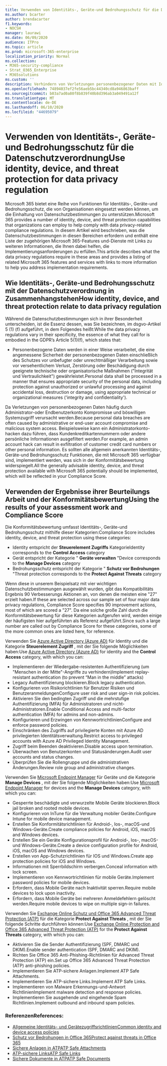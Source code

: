 ```yaml
---
title: Verwenden von Identitäts-, Geräte-und Bedrohungsschutz für die Datenschutzverordnung
ms.author: bcarter
author: brendacarter
f1.keywords:
- NOCSH
manager: laurawi
ms.date: 06/09/2020
audience: ITPro
ms.topic: article
ms.prod: microsoft-365-enterprise
localization_priority: Normal
ms.collection:
- M365-security-compliance
- Strat_O365_Enterprise
- M365solutions
ms.custom: ''
description: Verhindern von Verletzungen personenbezogener Daten mit Identitäts-, Geräte-und Bedrohungsschutz Diensten von Microsoft 365.
ms.openlocfilehash: 74894037ef2fe56aeb5bc44340cd8a946863baff
ms.sourcegitcommit: b03a7ad0a80f8b839f40b8d396ab3a049491a12f
ms.translationtype: MT
ms.contentlocale: de-DE
ms.lasthandoff: 06/10/2020
ms.locfileid: "44695079"
---
```

# <a name="use-identity-device-and-threat-protection-for-data-privacy-regulation"></a><span data-ttu-id="edd0c-103">Verwenden von Identitäts-, Geräte-und Bedrohungsschutz für die Datenschutzverordnung</span><span class="sxs-lookup"><span data-stu-id="edd0c-103">Use identity, device, and threat protection for data privacy regulation</span></span>

<span data-ttu-id="edd0c-104">Microsoft 365 bietet eine Reihe von Funktionen für Identitäts-, Geräte-und Bedrohungsschutz, die von Organisationen eingesetzt werden können, um die Einhaltung von Datenschutzbestimmungen zu unterstützen.</span><span class="sxs-lookup"><span data-stu-id="edd0c-104">Microsoft 365 provides a number of identity, device, and threat protection capabilities that organizations can employ to help comply with data privacy-related compliance regulations.</span></span> <span data-ttu-id="edd0c-105">In diesem Artikel wird beschrieben, was die Datenschutzbestimmungen in diesen Bereichen erfordern und enthält eine Liste der zugehörigen Microsoft 365-Features und-Dienste mit Links zu weiteren Informationen, die Ihnen dabei helfen, die Implementierungsanforderungen zu erfüllen.</span><span class="sxs-lookup"><span data-stu-id="edd0c-105">This article describes what the data privacy regulations require in these areas and provides a listing of related Microsoft 365 features and services with links to more information to help you address implementation requirements.</span></span>

## <a name="how-identity-device-and-threat-protection-relate-to-data-privacy-regulation"></a><span data-ttu-id="edd0c-106">Wie Identitäts-, Geräte-und Bedrohungsschutz mit der Datenschutzverordnung in Zusammenhangstehen</span><span class="sxs-lookup"><span data-stu-id="edd0c-106">How identity, device, and threat protection relate to data privacy regulation</span></span>

<span data-ttu-id="edd0c-107">Während die Datenschutzbestimmungen sich in ihrer Besonderheit unterscheiden, ist die Essenz dessen, was Sie bezeichnen, im dsgvo-Artikel 5 (1) (f) aufgeführt, in dem Folgendes heißt:</span><span class="sxs-lookup"><span data-stu-id="edd0c-107">While the data privacy regulations vary in their specificity, the essence of what they call for is embodied in the GDPR’s Article 5(1)(f), which states that:</span></span> 

- <span data-ttu-id="edd0c-108">Personenbezogene Daten werden in einer Weise verarbeitet, die eine angemessene Sicherheit der personenbezogenen Daten einschließlich des Schutzes vor unbefugter oder unrechtmäßiger Verarbeitung sowie vor versehentlichem Verlust, Zerstörung oder Beschädigung durch geeignete technische oder organisatorische Maßnahmen ("Integrität und Vertraulichkeit") gewährleistet.</span><span class="sxs-lookup"><span data-stu-id="edd0c-108">Personal data shall be processed in a manner that ensures appropriate security of the personal data, including protection against unauthorized or unlawful processing and against accidental loss, destruction or damage, using appropriate technical or organizational measures ('integrity and confidentiality').</span></span>

<span data-ttu-id="edd0c-109">Da Verletzungen von personenbezogenen Daten häufig durch Administrator-oder Endbenutzerkonto Kompromisse und böswilligen Systemzugriff verursacht werden.</span><span class="sxs-lookup"><span data-stu-id="edd0c-109">Because personal data breaches are often caused by administrative or end-user account compromise and malicious system access.</span></span> <span data-ttu-id="edd0c-110">Beispielsweise kann ein Administratorkonto-hacken dazu führen, dass Kundenkreditkartennummern oder andere persönliche Informationen ausgefiltert werden.</span><span class="sxs-lookup"><span data-stu-id="edd0c-110">For example, an admin account hack can result in exfiltration of customer credit card numbers or other personal information.</span></span> <span data-ttu-id="edd0c-111">Es sollten alle allgemein anerkannten Identitäts-, Geräte-und Bedrohungsschutz Funktionen, die mit Microsoft 365 verfügbar sind, implementiert werden, was sich in der Konformitätsbewertung widerspiegelt.</span><span class="sxs-lookup"><span data-stu-id="edd0c-111">All the generally advisable identity, device, and threat protection available with Microsoft 365 potentially should be implemented, which will be reflected in your Compliance Score.</span></span>

## <a name="using-the-results-of-your-assessment-work-and-compliance-score"></a><span data-ttu-id="edd0c-112">Verwenden der Ergebnisse ihrer Beurteilungs Arbeit und der Konformitätsbewertung</span><span class="sxs-lookup"><span data-stu-id="edd0c-112">Using the results of your assessment work and Compliance Score</span></span>

<span data-ttu-id="edd0c-113">Die Konformitätsbewertung umfasst Identitäts-, Geräte-und Bedrohungsschutz mithilfe dieser Kategorien:</span><span class="sxs-lookup"><span data-stu-id="edd0c-113">Compliance Score includes identity, device, and threat protection using these categories:</span></span>

- <span data-ttu-id="edd0c-114">Identity entspricht der **Steuerelement Zugriffs** Kategorie</span><span class="sxs-lookup"><span data-stu-id="edd0c-114">Identity corresponds to the **Control Access** category</span></span>
- <span data-ttu-id="edd0c-115">Gerät entspricht der Kategorie " **Geräte verwalten** "</span><span class="sxs-lookup"><span data-stu-id="edd0c-115">Device corresponds to the **Manage Devices** category</span></span>
- <span data-ttu-id="edd0c-116">Bedrohungsschutz entspricht der Kategorie " **Schutz vor Bedrohungen** "</span><span class="sxs-lookup"><span data-stu-id="edd0c-116">Threat protection corresponds to the **Protect Against Threats** category</span></span>
 
<span data-ttu-id="edd0c-117">Wenn diese in unserem Beispielsatz mit vier wichtigen Datenschutzbestimmungen ausgewählt wurden, gibt das Kompatibilitäts Ergebnis 90 Verbesserungs Aktionen an, von denen die meisten eine "27" erzielt haben.</span><span class="sxs-lookup"><span data-stu-id="edd0c-117">If these are selected across our sample set of four major data privacy regulations, Compliance Score specifies 90 improvement actions, most of which are scored a "27".</span></span> <span data-ttu-id="edd0c-118">Da eine solche große Zahl durch die Konformitätsbewertung für diese Kategorien aufgerufen wird, werden einige der häufigsten hier aufgeführten als Referenz aufgeführt.</span><span class="sxs-lookup"><span data-stu-id="edd0c-118">Since such a large number are called out by Compliance Score for these categories, some of the more common ones are listed here, for reference.</span></span>

<span data-ttu-id="edd0c-119">Verwenden Sie [Azure Active Directory (Azure AD)](https://azure.microsoft.com/services/active-directory/) für Identity und die Kategorie **Steuerelement Zugriff** , mit der Sie folgende Möglichkeiten haben:</span><span class="sxs-lookup"><span data-stu-id="edd0c-119">Use [Azure Active Directory (Azure AD)](https://azure.microsoft.com/services/active-directory/) for identity and the **Control Access** category, with which you can:</span></span>

- <span data-ttu-id="edd0c-120">Implementieren der Wiedergabe-resistenten Authentifizierung (um "Menschen in der Mitte"-Angriffe zu verhindern)</span><span class="sxs-lookup"><span data-stu-id="edd0c-120">Implement replay-resistant authentication (to prevent “Man in the middle” attacks)</span></span>
- <span data-ttu-id="edd0c-121">Legacy Authentifizierung blockieren.</span><span class="sxs-lookup"><span data-stu-id="edd0c-121">Block legacy authentication.</span></span>
- <span data-ttu-id="edd0c-122">Konfigurieren von Risikorichtlinien für Benutzer Risiken und Benutzeranmeldungen</span><span class="sxs-lookup"><span data-stu-id="edd0c-122">Configure user risk and user sign-in risk policies.</span></span>
- <span data-ttu-id="edd0c-123">Aktivieren Sie den bedingten Zugriff und die mehrstufige Authentifizierung (MFA) für Administratoren und nicht-Administratoren.</span><span class="sxs-lookup"><span data-stu-id="edd0c-123">Enable Conditional Access and multi-factor authentication (MFA) for admins and non-admins.</span></span>
- <span data-ttu-id="edd0c-124">Konfigurieren und Erzwingen von Kennwortrichtlinien</span><span class="sxs-lookup"><span data-stu-id="edd0c-124">Configure and enforce password policies.</span></span>
- <span data-ttu-id="edd0c-125">Einschränken des Zugriffs auf privilegierte Konten mit Azure AD privilegierten Identitätsverwaltung.</span><span class="sxs-lookup"><span data-stu-id="edd0c-125">Restrict access to privileged accounts with Azure AD Privileged Identity Management.</span></span>
- <span data-ttu-id="edd0c-126">Zugriff beim Beenden deaktivieren.</span><span class="sxs-lookup"><span data-stu-id="edd0c-126">Disable access upon termination.</span></span>
- <span data-ttu-id="edd0c-127">Überwachen von Benutzerkonten und Statusänderungen.</span><span class="sxs-lookup"><span data-stu-id="edd0c-127">Audit user accounts and status changes.</span></span>
- <span data-ttu-id="edd0c-128">Überprüfen Sie die Rollengruppe und die administrativen Änderungen.</span><span class="sxs-lookup"><span data-stu-id="edd0c-128">Review role group and administrative changes.</span></span>

<span data-ttu-id="edd0c-129">Verwenden Sie [Microsoft Endpoint Manager](https://www.microsoft.com/microsoft-365/microsoft-endpoint-manager) für Geräte und die Kategorie **Manage Devices** , mit der Sie folgende Möglichkeiten haben:</span><span class="sxs-lookup"><span data-stu-id="edd0c-129">Use [Microsoft Endpoint Manager](https://www.microsoft.com/microsoft-365/microsoft-endpoint-manager) for devices and the **Manage Devices** category, with which you can:</span></span>

- <span data-ttu-id="edd0c-130">Gesperrte beschädigte und verwurzelte Mobile Geräte blockieren.</span><span class="sxs-lookup"><span data-stu-id="edd0c-130">Block jail broken and rooted mobile devices.</span></span>
- <span data-ttu-id="edd0c-131">Konfigurieren von InTune für die Verwaltung mobiler Geräte.</span><span class="sxs-lookup"><span data-stu-id="edd0c-131">Configure Intune for mobile device management.</span></span>
- <span data-ttu-id="edd0c-132">Erstellen Sie Konformitätsrichtlinien für Android-, Ios-, macOS-und Windows-Geräte.</span><span class="sxs-lookup"><span data-stu-id="edd0c-132">Create compliance policies for Android, iOS, macOS and Windows devices.</span></span>
- <span data-ttu-id="edd0c-133">Erstellen Sie ein Geräte Konfigurationsprofil für Android-, Ios-, macOS-und Windows-Geräte.</span><span class="sxs-lookup"><span data-stu-id="edd0c-133">Create a device configuration profile for Android, iOS, macOS and Windows devices.</span></span>
- <span data-ttu-id="edd0c-134">Erstellen von App-Schutzrichtlinien für IOS und Windows.</span><span class="sxs-lookup"><span data-stu-id="edd0c-134">Create app protection policies for iOS and Windows.</span></span>
- <span data-ttu-id="edd0c-135">Informationen mit Sperrbildschirm verbergen.</span><span class="sxs-lookup"><span data-stu-id="edd0c-135">Conceal information with lock screen.</span></span>
- <span data-ttu-id="edd0c-136">Implementieren von Kennwortrichtlinien für mobile Geräte.</span><span class="sxs-lookup"><span data-stu-id="edd0c-136">Implement password policies for mobile devices.</span></span>
- <span data-ttu-id="edd0c-137">Erfordern, dass Mobile Geräte nach Inaktivität sperren.</span><span class="sxs-lookup"><span data-stu-id="edd0c-137">Require mobile devices to lock upon inactivity.</span></span>
- <span data-ttu-id="edd0c-138">Erfordern, dass Mobile Geräte bei mehreren Anmeldefehlern gelöscht werden.</span><span class="sxs-lookup"><span data-stu-id="edd0c-138">Require mobile devices to wipe on multiple sign-in failures.</span></span>

<span data-ttu-id="edd0c-139">Verwenden Sie [Exchange Online Schutz und Office 365 Advanced Threat Protection (ATP)](../security/office-365-security/office-365-atp.md) für die Kategorie **Protect Against Threats** , mit der Sie folgende Schritte durchführen können:</span><span class="sxs-lookup"><span data-stu-id="edd0c-139">Use [Exchange Online Protection and Office 365 Advanced Threat Protection (ATP)](../security/office-365-security/office-365-atp.md) for the **Protect Against Threats** category, with which you can:</span></span>

- <span data-ttu-id="edd0c-140">Aktivieren Sie die Sender Authentifizierung (SPF, DMARC und DKIM).</span><span class="sxs-lookup"><span data-stu-id="edd0c-140">Enable sender authentication (SPF, DMARC and DKIM).</span></span>
- <span data-ttu-id="edd0c-141">Richten Sie Office 365 Anti-Phishing-Richtlinien für Advanced Threat Protection (ATP) ein.</span><span class="sxs-lookup"><span data-stu-id="edd0c-141">Set up Office 365 Advanced Threat Protection (ATP) anti-phishing policies.</span></span>
- <span data-ttu-id="edd0c-142">Implementieren Sie ATP-sichere Anlagen.</span><span class="sxs-lookup"><span data-stu-id="edd0c-142">Implement ATP Safe Attachments.</span></span>
- <span data-ttu-id="edd0c-143">Implementieren Sie ATP-sichere Links.</span><span class="sxs-lookup"><span data-stu-id="edd0c-143">Implement ATP Safe Links.</span></span>
- <span data-ttu-id="edd0c-144">Implementieren von Malware Erkennungs-und-Antwort Richtlinien</span><span class="sxs-lookup"><span data-stu-id="edd0c-144">Implement malware detection and response policies.</span></span>
- <span data-ttu-id="edd0c-145">Implementieren Sie ausgehende und eingehende Spam Richtlinien.</span><span class="sxs-lookup"><span data-stu-id="edd0c-145">Implement outbound and inbound spam policies.</span></span>

### <a name="references"></a><span data-ttu-id="edd0c-146">Referenzen</span><span class="sxs-lookup"><span data-stu-id="edd0c-146">References:</span></span>

- [<span data-ttu-id="edd0c-147">Allgemeine Identitäts- und Gerätezugriffsrichtlinien</span><span class="sxs-lookup"><span data-stu-id="edd0c-147">Common identity and device access policies</span></span>](../enterprise/identity-access-policies.md)
- [<span data-ttu-id="edd0c-148">Schutz vor Bedrohungen in Office 365</span><span class="sxs-lookup"><span data-stu-id="edd0c-148">Protect against threats in Office 365</span></span>](https://support.office.com/article/protect-against-threats-in-office-365-b10023f6-f30f-45d3-b3ad-b71aa4aa0d58)
- [<span data-ttu-id="edd0c-149">Sichere Anlagen in ATP</span><span class="sxs-lookup"><span data-stu-id="edd0c-149">ATP Safe Attachments</span></span>](../security/office-365-security/atp-safe-attachments.md)
- [<span data-ttu-id="edd0c-150">ATP-sichere Links</span><span class="sxs-lookup"><span data-stu-id="edd0c-150">ATP Safe Links</span></span>](../security/office-365-security/atp-safe-links.md)
- [<span data-ttu-id="edd0c-151">Sichere Dokumente in ATP</span><span class="sxs-lookup"><span data-stu-id="edd0c-151">ATP Safe Documents</span></span>](../security/office-365-security/safe-docs.md)
